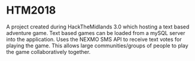 # HTM2018
A project created during HackTheMidlands 3.0 which hosting a text based adventure game. Text based games can be loaded from a mySQL server into the application. Uses the NEXMO SMS API to receive text votes for playing the game. This allows large communities/groups of people to play the game collaboratively together. 

